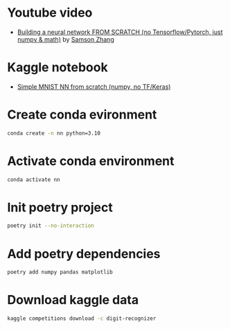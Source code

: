 # Youtube video
  - [Building a neural network FROM SCRATCH (no Tensorflow/Pytorch, just numpy & math)](https://www.youtube.com/watch?v=w8yWXqWQYmU) by [Samson Zhang](https://www.youtube.com/@SamsonZhangTheSalmon)

# Kaggle notebook
  - [Simple MNIST NN from scratch (numpy, no TF/Keras)](https://www.kaggle.com/code/wwsalmon/simple-mnist-nn-from-scratch-numpy-no-tf-keras)

# Create conda evironment
```bash
conda create -n nn python=3.10
```

# Activate conda environment
```bash
conda activate nn
```

# Init poetry project
```bash
poetry init --no-interaction
```

# Add poetry dependencies
```bash
poetry add numpy pandas matplotlib
```

# Download kaggle data
```bash
kaggle competitions download -c digit-recognizer
```